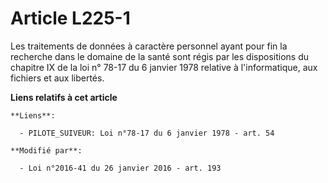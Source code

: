 # Article L225-1

Les traitements de données à caractère personnel ayant pour fin la recherche dans le domaine de la santé sont régis par les
dispositions du chapitre IX de la loi n° 78-17 du 6 janvier 1978 relative à l'informatique, aux fichiers et aux libertés.

**Liens relatifs à cet article**

	**Liens**:

	  - PILOTE_SUIVEUR: Loi n°78-17 du 6 janvier 1978 - art. 54

	**Modifié par**:

	  - Loi n°2016-41 du 26 janvier 2016 - art. 193
